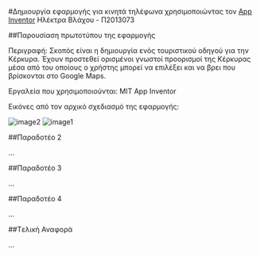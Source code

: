 #Δημιουργία εφαρμογής για κινητά τηλέφωνα χρησιμοποιώντας τον [App Inventor](https://www.dropbox.com/s/iymof7sxp3ldj1k/App%20inventor2.docx?dl=0)
Ηλέκτρα Βλάχου - Π2013073

##Παρουσίαση πρωτοτύπου της εφαρμογής

Περιγραφή: Σκοπός είναι η δημιουργία ενός τουριστικού οδηγού για την Κέρκυρα. Έχουν προστεθεί ορισμένοι γνωστοί προορισμοί της Κέρκυρας μέσα από του οποίους ο χρήστης μπορεί να επιλέξει και να βρει που βρίσκονται στο Google Maps.

Eργαλεία που χρησιμοποιούνται: MIT App Inventor

Εικόνες από τον αρχικό σχεδιασμό της εφαρμογής:

![image2](https://cloud.githubusercontent.com/assets/17161099/13642453/3ba56e0e-e625-11e5-99e7-6f7521d88a4f.PNG)
![image1](https://cloud.githubusercontent.com/assets/17161099/13575342/101bf810-e491-11e5-96f1-9a65b6b111ed.PNG)

##Παραδοτέο 2

…

##Παραδοτέο 3

...

##Παραδοτέο 4

...

##Tελική Αναφορά

...
